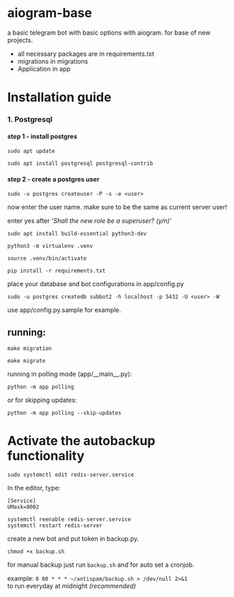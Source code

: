 # aiogram-base
a basic telegram bot with basic options with aiogram. for base of new projects.

- all necessary packages are in requirements.txt
- migrations in migrations
- Application in app

# Installation guide

### 1. Postgresql
#### step 1 - install postgres

`sudo apt update`

`sudo apt install postgresql postgresql-contrib`

#### step 2 - create a postgres user

`sudo -u postgres createuser -P -s -e <user>`

now enter the user name. make sure to be the same as current server user!

enter yes after _'Shall the new role be a superuser? (y/n)'_

`sudo apt install build-essential python3-dev`

`python3 -m virtualenv .venv`

`source .venv/bin/activate`

`pip install -r requirements.txt`


place your database and bot configurations in app/config.py

`sudo -u postgres createdb subbot2 -h localhost -p 5432 -U <user> -W`

use app/config.py.sample for example.
## running:
`make migration`

`make migrate`

running in polling mode (app/\_\_main__.py):

`python -m app polling`

or for skipping updates:

`python -m app polling --skip-updates`


# Activate the autobackup functionality

`sudo systemctl edit redis-server.service`

In the editor, type:

`[Service]`   
`UMask=0002`

`systemctl reenable redis-server.service`   
`systemctl restart redis-server`

create a new bot and put token in backup.py.

`chmod +x backup.sh`
 
for manual backup just run `backup.sh` and for auto set a cronjob.

example: `0 00 * * * ~/antispam/backup.sh > /dev/null 2>&1`  
to run everyday at midnight _(recommended)_


